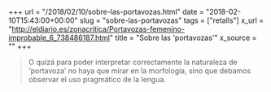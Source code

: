 +++
url = "/2018/02/10/sobre-las-portavozas.html"
date = "2018-02-10T15:43:00+00:00"
slug = "sobre-las-portavozas"
tags = ["retalls"]
x_url = "http://eldiario.es/zonacritica/Portavozas-femenino-improbable_6_738486187.html"
title = "Sobre las 'portavozas'"
x_source = ""
+++


> O quizá para poder interpretar correctamente la naturaleza de ‘portavoza’ no haya que mirar en la morfología, sino que debamos observar el uso pragmático de la lengua.
